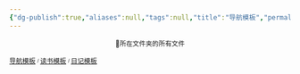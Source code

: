 ```yaml
---
{"dg-publish":true,"aliases":null,"tags":null,"title":"导航模板","permalink":"/00 moban/导航模板/","dgPassFrontmatter":true,"noteIcon":""}
---
```


<p><span><center><sub>📁所在文件夹的所有文件</sub><center></center></center></span></p><span><span><p><sub><a data-tooltip-position="top" aria-label="00 moban/导航模板.md" data-href="00 moban/导航模板.md" href="00 moban/导航模板.md" class="internal-link" target="_blank" rel="noopener">导航模板</a> <sup><sub>  / </sub></sup><a data-tooltip-position="top" aria-label="00 moban/读书模板.md" data-href="00 moban/读书模板.md" href="00 moban/读书模板.md" class="internal-link" target="_blank" rel="noopener">读书模板</a> <sup><sub>  / </sub></sup><a data-tooltip-position="top" aria-label="00 moban/日记模板.md" data-href="00 moban/日记模板.md" href="00 moban/日记模板.md" class="internal-link" target="_blank" rel="noopener">日记模板</a></sub></p></span></span><span><span><p><br><br></p></span></span>
